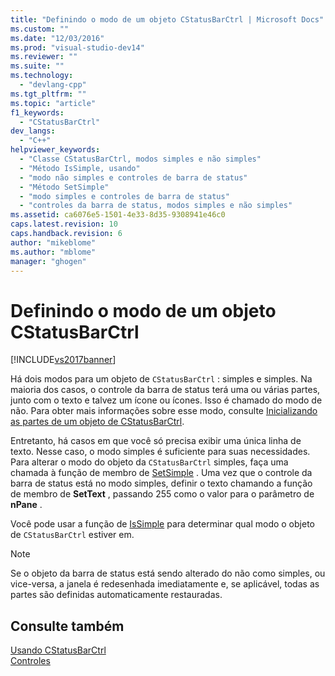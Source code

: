 ```yaml
---
title: "Definindo o modo de um objeto CStatusBarCtrl | Microsoft Docs"
ms.custom: ""
ms.date: "12/03/2016"
ms.prod: "visual-studio-dev14"
ms.reviewer: ""
ms.suite: ""
ms.technology: 
  - "devlang-cpp"
ms.tgt_pltfrm: ""
ms.topic: "article"
f1_keywords: 
  - "CStatusBarCtrl"
dev_langs: 
  - "C++"
helpviewer_keywords: 
  - "Classe CStatusBarCtrl, modos simples e não simples"
  - "Método IsSimple, usando"
  - "modo não simples e controles de barra de status"
  - "Método SetSimple"
  - "modo simples e controles de barra de status"
  - "controles da barra de status, modos simples e não simples"
ms.assetid: ca6076e5-1501-4e33-8d35-9308941e46c0
caps.latest.revision: 10
caps.handback.revision: 6
author: "mikeblome"
ms.author: "mblome"
manager: "ghogen"
---
```

# Definindo o modo de um objeto CStatusBarCtrl
[!INCLUDE[vs2017banner](../assembler/inline/includes/vs2017banner.md)]

Há dois modos para um objeto de `CStatusBarCtrl` : simples e simples.  Na maioria dos casos, o controle da barra de status terá uma ou várias partes, junto com o texto e talvez um ícone ou ícones.  Isso é chamado do modo de não.  Para obter mais informações sobre esse modo, consulte [Inicializando as partes de um objeto de CStatusBarCtrl](../mfc/initializing-the-parts-of-a-cstatusbarctrl-object.md).  
  
 Entretanto, há casos em que você só precisa exibir uma única linha de texto.  Nesse caso, o modo simples é suficiente para suas necessidades.  Para alterar o modo do objeto da `CStatusBarCtrl` simples, faça uma chamada à função de membro de [SetSimple](../Topic/CStatusBarCtrl::SetSimple.md) .  Uma vez que o controle da barra de status está no modo simples, definir o texto chamando a função de membro de **SetText** , passando 255 como o valor para o parâmetro de **nPane** .  
  
 Você pode usar a função de [IsSimple](../Topic/CStatusBarCtrl::IsSimple.md) para determinar qual modo o objeto de `CStatusBarCtrl` estiver em.  
  
> [!NOTE]
>  Se o objeto da barra de status está sendo alterado do não como simples, ou vice\-versa, a janela é redesenhada imediatamente e, se aplicável, todas as partes são definidas automaticamente restauradas.  
  
## Consulte também  
 [Usando CStatusBarCtrl](../mfc/using-cstatusbarctrl.md)   
 [Controles](../mfc/controls-mfc.md)